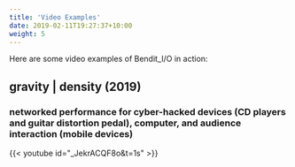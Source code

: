 ```yaml
---
title: 'Video Examples'
date: 2019-02-11T19:27:37+10:00
weight: 5
---
```


Here are some video examples of Bendit_I/O in action:

## gravity | density (2019)
### networked performance for cyber-hacked devices (CD players and guitar distortion pedal), computer, and audience interaction (mobile devices)

{{< youtube id="_JekrACQF8o&t=1s" >}}
